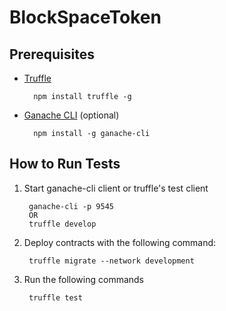 # BlockSpaceToken

## Prerequisites

* [Truffle](https://github.com/trufflesuite/truffle)
	
		npm install truffle -g

* [Ganache CLI](https://github.com/trufflesuite/ganache-cli) (optional)

		npm install -g ganache-cli
	
## How to Run Tests

1. Start ganache-cli client or truffle's test client

		ganache-cli -p 9545
		OR 
		truffle develop

2. Deploy contracts with the following command:

		truffle migrate --network development

3. Run the following commands

		truffle test